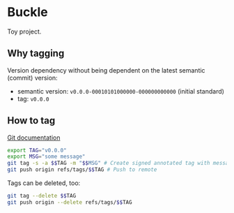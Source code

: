 # Buckle

Toy project.

## Why tagging

Version dependency without being dependent on the latest semantic (commit) version:
- semantic version: `v0.0.0-00010101000000-000000000000` (initial standard)
- tag: `v0.0.0`

## How to tag

[Git documentation](https://git-scm.com/docs/git-tag)

```bash
export TAG="v0.0.0"
export MSG="some message"
git tag -s -a $$TAG -m "$$MSG" # Create signed annotated tag with message
git push origin refs/tags/$$TAG # Push to remote
```
Tags can be deleted, too:
```bash
git tag --delete $$TAG
git push origin --delete refs/tags/$$TAG
```
